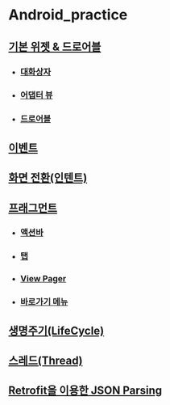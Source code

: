 # Android_practice

## [기본 위젯 & 드로어블](https://github.com/yurrrri/Android/blob/master/widget.md)
 - ### [대화상자](https://github.com/yurrrri/Android_study/blob/master/dialog.md)
 - ### [어댑터 뷰](https://github.com/yurrrri/Android_study/blob/master/adapterview.md)
 - ### [드로어블](https://github.com/yurrrri/Android_study/blob/master/drawable.md)
## [이벤트](https://github.com/yurrrri/Android/blob/master/event.md)
## [화면 전환(인텐트)](https://github.com/yurrrri/Android/blob/master/activity_change.md)
## [프래그먼트](https://github.com/yurrrri/Android/blob/master/fragment.md)
- ### [액션바](https://github.com/yurrrri/Android/blob/master/actionbar.md)
- ### [탭](https://github.com/yurrrri/Android/blob/master/tab.md)
- ### [View Pager](https://github.com/yurrrri/Android/blob/master/viewpager.md)
- ### [바로가기 메뉴](https://github.com/yurrrri/Android/blob/master/navigation.md)
## [생명주기(LifeCycle)](https://github.com/yurrrri/Android_practice/tree/master/ActivityLifeCycleTest)
## [스레드(Thread)](https://github.com/yurrrri/Android_practice/tree/master/ToyThread)
## [Retrofit을 이용한 JSON Parsing](https://github.com/yurrrri/Android_practice/tree/master/RetrofitTest)
